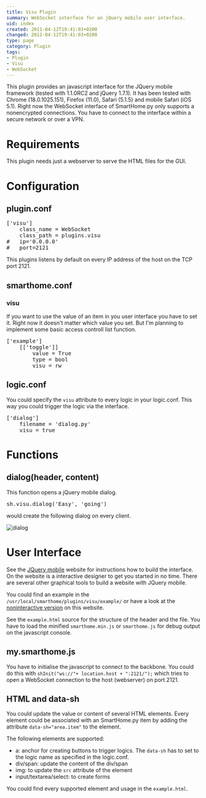 ```yaml
---
title: Visu Plugin
summary: WebSocket interface for an jQuery mobile user interface.
uid: index
created: 2011-04-12T19:41:03+0200
changed: 2012-04-12T19:41:03+0200
type: page
category: Plugin
tags:
- Plugin
- Visu
- WebSocket
---
```


This plugin provides an javascript interface for the JQuery mobile framework (tested with 1.1.0RC2 and jQuery 1.7.1). It has been tested with Chrome (18.0.1025.151), Firefox (11.0), Safari (5.1.5) and mobile Safari (iOS 5.1).
Right now the WebSocket interface of SmartHome.py only supports a nonencrypted connections. You have to connect to the interface within a secure network or over a VPN.

Requirements
============
This plugin needs just a webserver to serve the HTML files for the GUI.

Configuration
=============

plugin.conf
-----------
<pre>
['visu']
    class_name = WebSocket
    class_path = plugins.visu
#   ip='0.0.0.0'
#   port=2121
</pre>

This plugins listens by default on every IP address of the host on the TCP port 2121.

smarthome.conf
--------------

### visu
If you want to use the value of an item in you user interface you have to set it.
Right now it doesn't matter which value you set. But I'm planning to implement some basic access controll list function.

<pre>
['example']
    [['toggle']]
        value = True
        type = bool
        visu = rw
</pre>


logic.conf
----------
You could specify the `visu` attribute to every logic in your logic.conf. This way you could trigger the logic via the interface.
<pre>
['dialog']
    filename = 'dialog.py'
    visu = true
</pre>

Functions
=========

dialog(header, content)
-----------------------
This function opens a jQuery mobile dialog.
<pre>sh.visu.dialog('Easy', 'going')</pre> would create the following dialog on every client.
![dialog](/media/img/dialog.png)

User Interface
==============
See the [JQuery mobile](http://jquerymobile.com/) website for instructions how to build the interface. On the website is a interactive designer to get you started in no time.
There are several other graphical tools to build a website with JQuery mobile.

You could find an example in the `/usr/local/smarthome/plugins/visu/example/` or have a look at the [noninteractive version](example.html) on this website.

See the `example.html` source for the structure of the header and the file. You have to load the minified `smarthome.min.js` or `smarthome.js` for debug output on the javascript console.

my.smarthome.js
---------------
You have to initialise the javascript to connect to the backbone. You could do this with `shInit("ws://"+ location.host + ":2121/");` which tries to open a WebSocket connection to the host (webserver) on port 2121.

HTML and data-sh
----------------
You could update the value or content of several HTML elements. Every element could be associated with an SmartHome.py item by adding the attribute `data-sh="area.item"` to the element.

The following elements are supported:

  * a: anchor for creating buttons to trigger logics. The `data-sh` has to set to the logic name as specified in the logic.conf.
  * div/span: update the content of the div/span
  * img: to update the `src` attribute of the element
  * input/textarea/select: to create forms

You could find every supported element and usage in the `example.html`.

